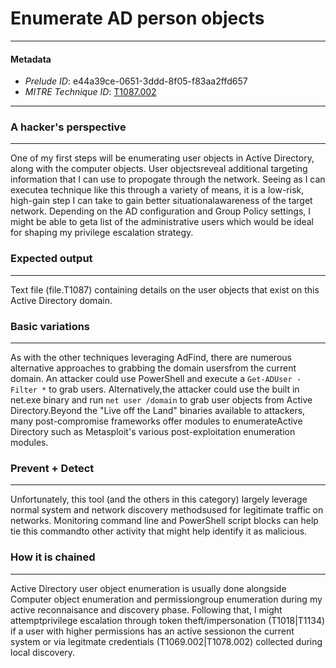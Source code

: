 
# Enumerate AD person objects

---

#### Metadata

- *Prelude ID*: e44a39ce-0651-3ddd-8f05-f83aa2ffd657
- *MITRE Technique ID*: [T1087.002](https://attack.mitre.org/techniques/T1087/002/)

---

### A hacker's perspective

---

One of my first steps will be enumerating user objects in Active Directory, along with the computer objects. User objectsreveal additional targeting information that I can use to propogate through the network. Seeing as I can executea technique like this through a variety of means, it is a low-risk, high-gain step I can take to gain better situationalawareness of the target network. Depending on the AD configuration and Group Policy settings, I might be able to geta list of the administrative users which would be ideal for shaping my privilege escalation strategy.

### Expected output

---

Text file (file.T1087) containing details on the user objects that exist on this Active Directory domain.

### Basic variations

---

As with the other techniques leveraging AdFind, there are numerous alternative approaches to grabbing the domain usersfrom the current domain. An attacker could use PowerShell and execute a `Get-ADUser -Filter *` to grab users. Alternatively,the attacker could use the built in net.exe binary and run `net user /domain` to grab user objects from Active Directory.Beyond the "Live off the Land" binaries available to attackers, many post-compromise frameworks offer modules to enumerateActive Directory such as Metasploit's various post-exploitation enumeration modules.

### Prevent + Detect

---

Unfortunately, this tool (and the others in this category) largely leverage normal system and network discovery methodsused for legitimate traffic on networks. Monitoring command line and PowerShell script blocks can help tie this commandto other activity that might help identify it as malicious.

### How it is chained

---

Active Directory user object enumeration is usually done alongside Computer object enumeration and permissiongroup enumeration during my active reconnaisance and discovery phase. Following that, I might attemptprivilege escalation through token theft/impersonation (T1018|T1134) if a user with higher permissions has an active sessionon the current system or via legitmate credentials (T1069.002|T1078.002) collected during local discovery.
